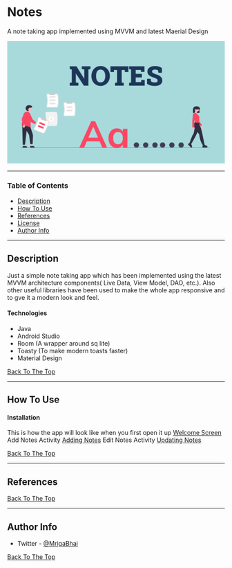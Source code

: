 # Notes
A note taking app implemented using MVVM and latest Maerial Design

![Project Image](https://github.com/glitch-droid/Notes/blob/master/app/src/main/res/raw/welcome_pic.png)


---

### Table of Contents

- [Description](#description)
- [How To Use](#how-to-use)
- [References](#references)
- [License](#license)
- [Author Info](#author-info)

---

## Description

Just a simple note taking app which has been implemented using the latest MVVM architecture components( Live Data, View Model, DAO, etc.). Also other useful libraries have been used to make the whole app responsive and to gve it a modern look and feel. 

#### Technologies

- Java
- Android Studio
- Room (A wrapper around sq lite)
- Toasty (To make modern toasts faster)
- Material Design

[Back To The Top](#read-me-template)

---

## How To Use


#### Installation
This is how the app will look like when you first open it up
[Welcome Screen](https://github.com/glitch-droid/Notes/blob/master/app/src/main/res/raw/open_scrn.png)
Add Notes Activity 
[Adding Notes](https://github.com/glitch-droid/Notes/blob/master/app/src/main/res/raw/add_note.gif)
Edit Notes Activity
[Updating Notes](https://github.com/glitch-droid/Notes/blob/master/app/src/main/res/raw/edit_note.gif)

[Back To The Top](#read-me-template)

---

## References
[Back To The Top](#read-me-template)

---

## Author Info

- Twitter - [@MrigaBhai](https://www.facebook.com/mriganka.bharali.547)

[Back To The Top](#read-me-template)
